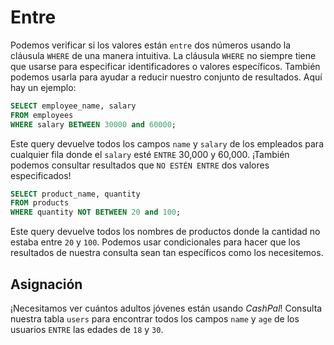 # Entre

Podemos verificar si los valores están `entre` dos números usando la cláusula `WHERE` de una manera intuitiva. La cláusula `WHERE` no siempre tiene que usarse para especificar identificadores o valores específicos. También podemos usarla para ayudar a reducir nuestro conjunto de resultados. Aquí hay un ejemplo:

```sql
SELECT employee_name, salary
FROM employees
WHERE salary BETWEEN 30000 and 60000;
```

Este query devuelve todos los campos `name` y `salary` de los empleados para cualquier fila donde el `salary` esté `ENTRE` 30,000 y 60,000. ¡También podemos consultar resultados que `NO ESTÉN ENTRE` dos valores especificados!

```sql
SELECT product_name, quantity
FROM products
WHERE quantity NOT BETWEEN 20 and 100;
```

Este query devuelve todos los nombres de productos donde la cantidad no estaba entre `20` y `100`. Podemos usar condicionales para hacer que los resultados de nuestra consulta sean tan específicos como los necesitemos.

## Asignación

¡Necesitamos ver cuántos adultos jóvenes están usando *CashPal*! Consulta nuestra tabla `users` para encontrar todos los campos `name` y `age` de los usuarios `ENTRE` las edades de `18` y `30`.
